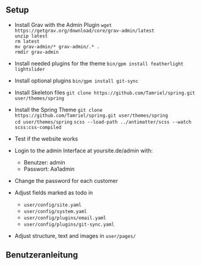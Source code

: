 ## Setup
* Install Grav with the Admin Plugin
`wget https://getgrav.org/download/core/grav-admin/latest`<br>
`unzip latest`<br>
`rm latest`<br>
`mv grav-admin/* grav-admin/.* .`<br>
`rmdir grav-admin`<br>

* Install needed plugins for the theme
`bin/gpm install featherlight lightslider`

* Install optional plugins
`bin/gpm install git-sync`

* Install Skeleton files
`git clone https://github.com/Tamriel/spring.git user/themes/spring`

* Install the Spring Theme
`git clone https://github.com/Tamriel/spring.git user/themes/spring`<br>
`cd user/themes/spring`
`scss --load-path ../antimatter/scss --watch scss:css-compiled`

* Test if the website works

* Login to the admin Interface at yoursite.de/admin with:
  * Benutzer: admin
  * Passwort: Aa1admin
* Change the password for each customer

* Adjust fields marked as todo in
  * `user/config/site.yaml`
  * `user/config/system.yaml`
  * `user/config/plugins/email.yaml`
  * `user/config/plugins/git-sync.yaml`


* Adjust structure, text and images in `user/pages/`

## Benutzeranleitung
